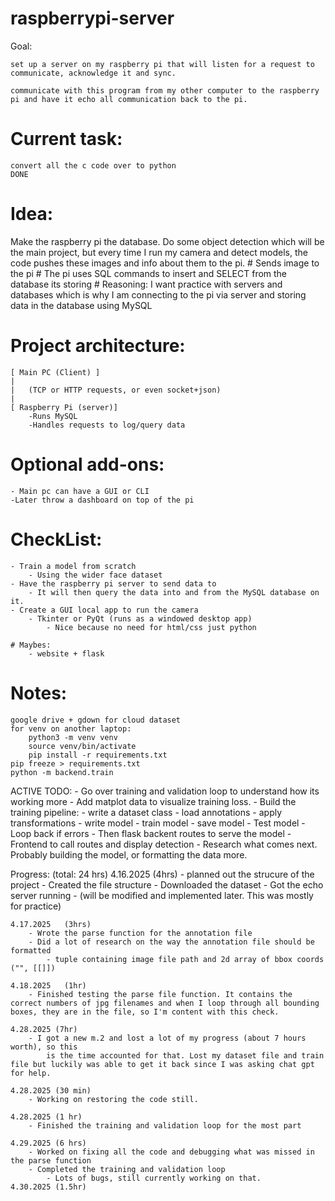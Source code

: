 # raspberrypi-server

Goal:

    set up a server on my raspberry pi that will listen for a request to communicate, acknowledge it and sync. 

    communicate with this program from my other computer to the raspberry pi and have it echo all communication back to the pi. 


# Current task: 
    convert all the c code over to python 
    DONE

# Idea:
Make the raspberry pi the database. Do some object detection which will be the main project, but every time I run my camera and detect models, the code pushes these images and info about them to the pi. 
    # Sends image to the pi
        # The pi uses SQL commands to insert and SELECT from the database its storing 
    # Reasoning:
        I want practice with servers and databases which is why I am connecting to the pi via server and storing data in the database using MySQL



# Project architecture:
    [ Main PC (Client) ]
    |
    |   (TCP or HTTP requests, or even socket+json)
    |
    [ Raspberry Pi (server)]
        -Runs MySQL
        -Handles requests to log/query data

# Optional add-ons:
    - Main pc can have a GUI or CLI
    -Later throw a dashboard on top of the pi

# CheckList:
    - Train a model from scratch
        - Using the wider face dataset
    - Have the raspberry pi server to send data to
        - It will then query the data into and from the MySQL database on it.
    - Create a GUI local app to run the camera
        - Tkinter or PyQt (runs as a windowed desktop app)
            - Nice because no need for html/css just python

    # Maybes:
        - website + flask

# Notes:
    google drive + gdown for cloud dataset
    for venv on another laptop: 
        python3 -m venv venv
        source venv/bin/activate
        pip install -r requirements.txt
    pip freeze > requirements.txt
    python -m backend.train





ACTIVE TODO:
    - Go over training and validation loop to understand how its working more
    - Add matplot data to visualize training loss. 
    - Build the training pipeline:
        - write a dataset class 
        - load annotations
        - apply transformations
        - write model
        - train model
        - save model
    - Test model
    - Loop back if errors
    - Then flask backent routes to serve the model
    - Frontend to call routes and display detection
    - Research what comes next. Probably building the model, or formatting the data more.

Progress: (total: 24 hrs)
    4.16.2025   (4hrs)
        - planned out the strucure of the project
        - Created the file structure
        - Downloaded the dataset
        - Got the echo server running 
            - (will be modified and implemented later. This was mostly for practice)
    
    4.17.2025   (3hrs)
        - Wrote the parse function for the annotation file
        - Did a lot of research on the way the annotation file should be formatted
            - tuple containing image file path and 2d array of bbox coords ("", [[]])

    4.18.2025   (1hr)
        - Finished testing the parse file function. It contains the correct numbers of jpg filenames and when I loop through all bounding boxes, they are in the file, so I'm content with this check. 

    4.28.2025 (7hr)
        - I got a new m.2 and lost a lot of my progress (about 7 hours worth), so this
            is the time accounted for that. Lost my dataset file and train file but luckily was able to get it back since I was asking chat gpt for help. 
            
    4.28.2025 (30 min)
        - Working on restoring the code still.
    
    4.28.2025 (1 hr)
        - Finished the training and validation loop for the most part

    4.29.2025 (6 hrs)
        - Worked on fixing all the code and debugging what was missed in the parse function
        - Completed the training and validation loop
            - Lots of bugs, still currently working on that. 
    4.30.2025 (1.5hr)





